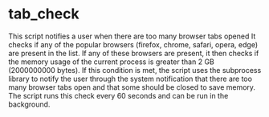 # tab_check
This script notifies a user when there are too many browser tabs opened
It  checks if any of the popular browsers (firefox, chrome, safari, opera, edge) are present in the list. If any of these browsers are present, it then checks if the memory usage of the current process is greater than 2 GB (2000000000 bytes). If this condition is met, the script uses the subprocess library to notify the user through the system notification that there are too many browser tabs open and that some should be closed to save memory. The script runs this check every 60 seconds and can be run in the background.
